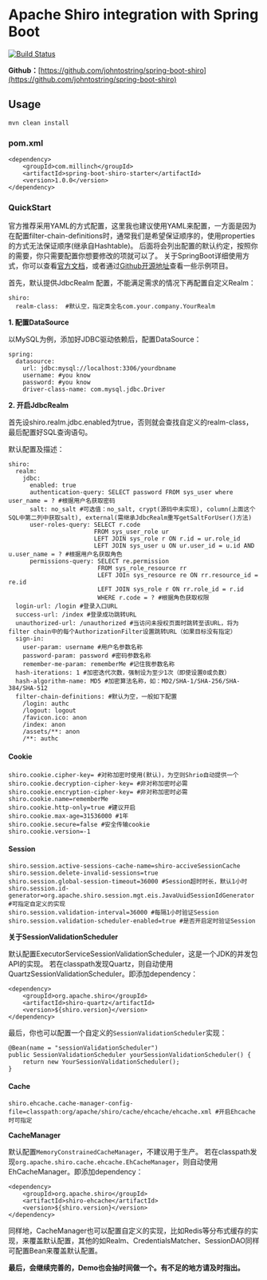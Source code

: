 Apache Shiro integration with Spring Boot
=========================================
[![Build Status](https://travis-ci.org/johntostring/spring-boot-shiro.svg?branch=master)](https://travis-ci.org/johntostring/spring-boot-shiro)

**Github：**[https://github.com/johntostring/spring-boot-shiro](https://github.com/johntostring/spring-boot-shiro)

## Usage

`mvn clean install`

### pom.xml

```
<dependency>
    <groupId>com.millinch</groupId>
    <artifactId>spring-boot-shiro-starter</artifactId>
    <version>1.0.0</version>
</dependency>
```

### QuickStart
官方推荐采用YAML的方式配置，这里我也建议使用YAML来配置，一方面是因为在配置filter-chain-definitions时，通常我们是希望保证顺序的，使用properties的方式无法保证顺序(继承自Hashtable)。
后面将会列出配置的默认约定，按照你的需要，你只需要配置你想要修改的项就可以了。
关于SpringBoot详细使用方式，你可以查看[官方文档](http://docs.spring.io/spring-boot/docs/current/reference/htmlsingle/#common-application-properties)，或者通过[Github开源地址](https://github.com/spring-projects/spring-boot/tree/master/spring-boot-samples)查看一些示例项目。

首先，默认提供JdbcRealm 配置，不能满足需求的情况下再配置自定义Realm：
```
shiro:
  realm-class:  #默认空，指定类全名com.your.company.YourRealm
```

**1. 配置DataSource**

以MySQL为例，添加好JDBC驱动依赖后，配置DataSource：
```
spring:
  datasource:
    url: jdbc:mysql://localhost:3306/yourdbname
    username: #you know
    password: #you know
    driver-class-name: com.mysql.jdbc.Driver
```

**2. 开启JdbcRealm**

首先设shiro.realm.jdbc.enabled为true，否则就会查找自定义的realm-class，最后配置好SQL查询语句。

默认配置及描述：
```
shiro:
  realm:
    jdbc:
      enabled: true
      authentication-query: SELECT password FROM sys_user where user_name = ? #根据用户名获取密码
      salt: no_salt #可选值：no_salt, crypt(源码中未实现), column(上面这个SQL中第二列中获取salt), external(需继承JdbcRealm重写getSaltForUser()方法)
      user-roles-query: SELECT r.code
                        FROM sys_user_role ur
                        LEFT JOIN sys_role r ON r.id = ur.role_id
                        LEFT JOIN sys_user u ON ur.user_id = u.id AND u.user_name = ? #根据用户名获取角色
      permissions-query: SELECT re.permission
                         FROM sys_role_resource rr
                         LEFT JOIn sys_resource re ON rr.resource_id = re.id
                         LEFT JOIN sys_role r ON rr.role_id = r.id
                         WHERE r.code = ? #根据角色获取权限
  login-url: /login #登录入口URL
  success-url: /index #登录成功跳转URL
  unauthorized-url: /unauthorized #当访问未授权页面时跳转至该URL，将为filter chain中的每个AuthorizationFilter设置跳转URL（如果目标没有指定）
  sign-in:
    user-param: username #用户名参数名称
    password-param: password #密码参数名称
    remember-me-param: rememberMe #记住我参数名称
  hash-iterations: 1 #加密迭代次数，强制设为至少1次（即使设置0或负数）
  hash-algorithm-name: MD5 #加密算法名称，如：MD2/SHA-1/SHA-256/SHA-384/SHA-512
  filter-chain-definitions: #默认为空，一般如下配置
    /login: authc
    /logout: logout
    /favicon.ico: anon
    /index: anon
    /assets/**: anon
    /**: authc
```

#### Cookie
```
shiro.cookie.cipher-key= #对称加密时使用(默认)，为空则Shrio自动提供一个
shiro.cookie.decryption-cipher-key= #非对称加密时必需
shiro.cookie.encryption-cipher-key= #非对称加密时必需
shiro.cookie.name=rememberMe
shiro.cookie.http-only=true #建议开启
shiro.cookie.max-age=31536000 #1年
shiro.cookie.secure=false #安全传输cookie
shiro.cookie.version=-1
```

#### Session
```
shiro.session.active-sessions-cache-name=shiro-acciveSessionCache
shiro.session.delete-invalid-sessions=true
shiro.session.global-session-timeout=36000 #Session超时时长，默认1小时
shiro.session.id-generator=org.apache.shiro.session.mgt.eis.JavaUuidSessionIdGenerator #可指定自定义的实现
shiro.session.validation-interval=36000 #每隔1小时验证Session
shiro.session.validation-scheduler-enabled=true #是否开启定时验证Session
```

**关于SessionValidationScheduler**

默认配置ExecutorServiceSessionValidationScheduler，这是一个JDK的并发包API的实现。
若在classpath发现Quartz，则自动使用QuartzSessionValidationScheduler。即添加dependency：
```
<dependency>
    <groupId>org.apache.shiro</groupId>
    <artifactId>shiro-quartz</artifactId>
    <version>${shiro.version}</version>
</dependency>
```

最后，你也可以配置一个自定义的`SessionValidationScheduler`实现：
```
@Bean(name = "sessionValidationScheduler")
public SessionValidationScheduler yourSessionValidationScheduler() {
    return new YourSessionValidationScheduler();
}
```

#### Cache
```
shiro.ehcache.cache-manager-config-file=classpath:org/apache/shiro/cache/ehcache/ehcache.xml #开启Ehcache时可指定
```

**CacheManager**

默认配置`MemoryConstrainedCacheManager`，不建议用于生产。
若在classpath发现`org.apache.shiro.cache.ehcache.EhCacheManager`，则自动使用EhCacheManager。即添加dependency：
```
<dependency>
    <groupId>org.apache.shiro</groupId>
    <artifactId>shiro-ehcache</artifactId>
    <version>${shiro.version}</version>
</dependency>
```
同样地，CacheManager也可以配置自定义的实现，比如Redis等分布式缓存的实现，来覆盖默认配置，其他的如Realm、CredentialsMatcher、SessionDAO同样可配置Bean来覆盖默认配置。

**最后，会继续完善的，Demo也会抽时间做一个。有不足的地方请及时指出。**
